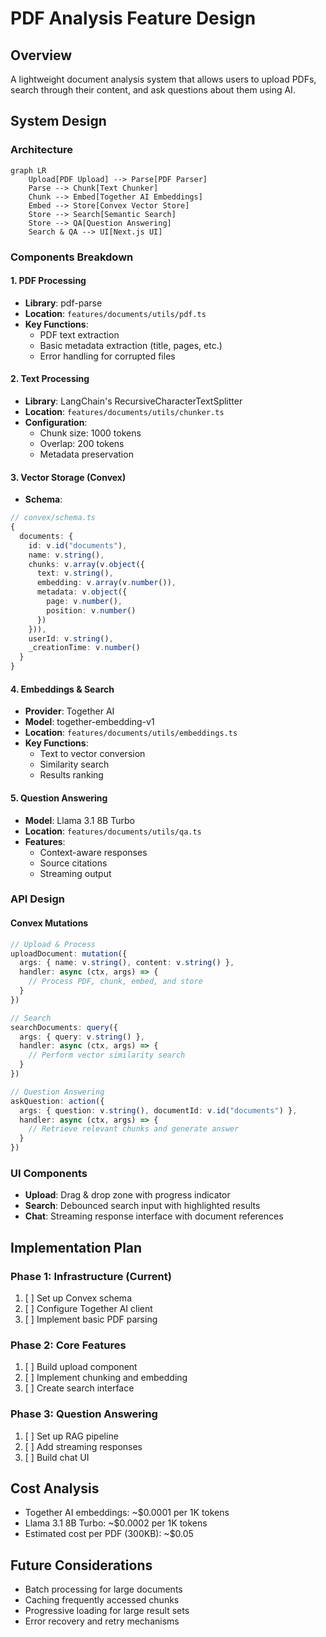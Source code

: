# PDF Analysis Feature Design

## Overview
A lightweight document analysis system that allows users to upload PDFs, search through their content, and ask questions about them using AI.

## System Design

### Architecture
```mermaid
graph LR
    Upload[PDF Upload] --> Parse[PDF Parser]
    Parse --> Chunk[Text Chunker]
    Chunk --> Embed[Together AI Embeddings]
    Embed --> Store[Convex Vector Store]
    Store --> Search[Semantic Search]
    Store --> QA[Question Answering]
    Search & QA --> UI[Next.js UI]
```

### Components Breakdown

#### 1. PDF Processing
- **Library**: pdf-parse
- **Location**: `features/documents/utils/pdf.ts`
- **Key Functions**:
  - PDF text extraction
  - Basic metadata extraction (title, pages, etc.)
  - Error handling for corrupted files

#### 2. Text Processing
- **Library**: LangChain's RecursiveCharacterTextSplitter
- **Location**: `features/documents/utils/chunker.ts`
- **Configuration**:
  - Chunk size: 1000 tokens
  - Overlap: 200 tokens
  - Metadata preservation

#### 3. Vector Storage (Convex)
- **Schema**:
```typescript
// convex/schema.ts
{
  documents: {
    id: v.id("documents"),
    name: v.string(),
    chunks: v.array(v.object({
      text: v.string(),
      embedding: v.array(v.number()),
      metadata: v.object({
        page: v.number(),
        position: v.number()
      })
    })),
    userId: v.string(),
    _creationTime: v.number()
  }
}
```

#### 4. Embeddings & Search
- **Provider**: Together AI
- **Model**: together-embedding-v1
- **Location**: `features/documents/utils/embeddings.ts`
- **Key Functions**:
  - Text to vector conversion
  - Similarity search
  - Results ranking

#### 5. Question Answering
- **Model**: Llama 3.1 8B Turbo
- **Location**: `features/documents/utils/qa.ts`
- **Features**:
  - Context-aware responses
  - Source citations
  - Streaming output

### API Design

#### Convex Mutations
```typescript
// Upload & Process
uploadDocument: mutation({
  args: { name: v.string(), content: v.string() },
  handler: async (ctx, args) => {
    // Process PDF, chunk, embed, and store
  }
})

// Search
searchDocuments: query({
  args: { query: v.string() },
  handler: async (ctx, args) => {
    // Perform vector similarity search
  }
})

// Question Answering
askQuestion: action({
  args: { question: v.string(), documentId: v.id("documents") },
  handler: async (ctx, args) => {
    // Retrieve relevant chunks and generate answer
  }
})
```

### UI Components
- **Upload**: Drag & drop zone with progress indicator
- **Search**: Debounced search input with highlighted results
- **Chat**: Streaming response interface with document references

## Implementation Plan

### Phase 1: Infrastructure (Current)
1. [ ] Set up Convex schema
2. [ ] Configure Together AI client
3. [ ] Implement basic PDF parsing

### Phase 2: Core Features
1. [ ] Build upload component
2. [ ] Implement chunking and embedding
3. [ ] Create search interface

### Phase 3: Question Answering
1. [ ] Set up RAG pipeline
2. [ ] Add streaming responses
3. [ ] Build chat UI

## Cost Analysis
- Together AI embeddings: ~$0.0001 per 1K tokens
- Llama 3.1 8B Turbo: ~$0.0002 per 1K tokens
- Estimated cost per PDF (300KB): ~$0.05

## Future Considerations
- Batch processing for large documents
- Caching frequently accessed chunks
- Progressive loading for large result sets
- Error recovery and retry mechanisms 